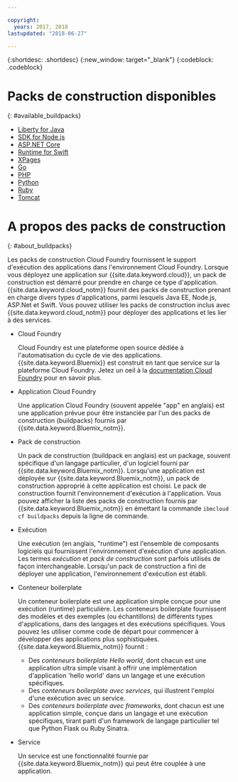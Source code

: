 ```yaml
---

copyright:
  years: 2017, 2018
lastupdated: "2018-06-27"

---
```


{:shortdesc: .shortdesc}
{:new_window: target="_blank"}
{:codeblock: .codeblock}

# Packs de construction disponibles
{: #available_buildpacks}

* [Liberty for Java](/docs/runtimes/liberty/getting-started.html)
* [SDK for Node.js](/docs/runtimes/nodejs/getting-started.html)
* [ASP.NET Core](/docs/runtimes/dotnet/getting-started.html)
* [Runtime for Swift](/docs/runtimes/nodejs/getting-started.html)
* [XPages](/docs/starters/xpages/index.html)
* [Go](/docs/runtimes/go/getting-started.html)
* [PHP](/docs/runtimes/php/getting-started.html)
* [Python](/docs/runtimes/python/getting-started.html)
* [Ruby](/docs/runtimes/ruby/getting-started.html)
* [Tomcat](/docs/runtimes/tomcat/getting-started.html)

# A propos des packs de construction
{: #about_buildpacks}

Les packs de construction Cloud Foundry fournissent le support d'exécution des applications dans l'environnement Cloud Foundry. Lorsque vous déployez une application sur {{site.data.keyword.cloud}}, un pack de construction est démarré pour prendre en charge ce type d'application. {{site.data.keyword.cloud_notm}} fournit des packs de construction prenant en charge divers types d'applications, parmi lesquels Java EE, Node.js, ASP.Net et Swift.
Vous pouvez utiliser les packs de construction inclus avec {{site.data.keyword.cloud_notm}} pour déployer des applications et les lier à des services.

*  Cloud Foundry

    Cloud Foundry est une plateforme open source dédiée à l'automatisation du cycle de vie des applications.  {{site.data.keyword.Bluemix}} est construit en tant que service sur la plateforme Cloud Foundry. Jetez un oeil à la [documentation Cloud Foundry](https://www.cloudfoundry.org/learn/) pour en savoir plus.

*  Application Cloud Foundry

   Une application Cloud Foundry (souvent appelée "app" en anglais) est une application prévue pour être instanciée par l'un des packs de construction (buildpacks) fournis par {{site.data.keyword.Bluemix_notm}}.

*  Pack de construction

   Un pack de construction (buildpack en anglais) est un package, souvent spécifique d'un langage particulier, d'un logiciel fourni par {{site.data.keyword.Bluemix_notm}}. Lorsqu'une application est déployée sur {{site.data.keyword.Bluemix_notm}}, un pack de construction approprié à cette application est choisi. Le pack de construction fournit l'environnement d'exécution à l'application.  Vous pouvez afficher la liste des packs de construction fournis par {{site.data.keyword.Bluemix_notm}} en émettant la commande `ibmcloud cf buildpacks` depuis la ligne de commande.

*  Exécution

   Une exécution (en anglais, "runtime") est l'ensemble de composants logiciels qui fournissent l'environnement d'exécution d'une application.  Les termes *exécution* et *pack de construction* sont parfois utilisés de façon interchangeable.  Lorsqu'un pack de construction a fini de déployer une application, l'environnement d'exécution est établi.

*  Conteneur boilerplate

   Un conteneur boilerplate est une application simple conçue pour une exécution (runtime) particulière.  Les conteneurs boilerplate fournissent des modèles et des exemples (ou échantillons) de différents types d'applications, dans des langages et des exécutions spécifiques.  Vous pouvez les utiliser comme code de départ pour commencer à développer des applications plus sophistiquées.  {{site.data.keyword.Bluemix_notm}} fournit :
   * Des *conteneurs boilerplate Hello world*, dont chacun est une application ultra simple visant à offrir une implémentation d'application 'hello world' dans un langage et une exécution spécifiques.
   * Des *conteneurs boilerplate avec services*, qui illustrent l'emploi d'une exécution avec un service.
   * Des *conteneurs boilerplate avec frameworks*, dont chacun est une application simple, conçue dans un langage et une exécution spécifiques, tirant parti d'un framework de langage particulier tel que Python Flask ou Ruby Sinatra.

*  Service

   Un service est une fonctionnalité fournie par {{site.data.keyword.Bluemix_notm}} qui peut être couplée à une application.
